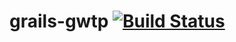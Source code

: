 grails-gwtp [![Build Status](https://travis-ci.org/donbeave/grails-gwtp.svg?branch=master)](https://travis-ci.org/donbeave/grails-gwtp)
===========
